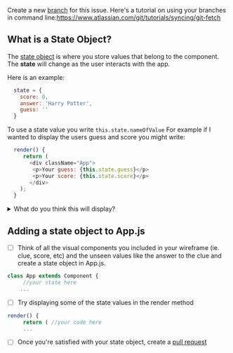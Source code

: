 Create a new [branch](https://docs.github.com/en/desktop/contributing-to-projects/creating-a-branch-for-your-work) for this issue. Here's a tutorial on using your branches in command line:https://www.atlassian.com/git/tutorials/syncing/git-fetch

## What is a State Object?
The [state object](https://www.w3schools.com/react/react_state.asp) is where you store values that belong to the component. The **state** will change as the user interacts with the app.

Here is an example:
```js
  state = {
    score: 0,
    answer: 'Harry Potter',
    guess: ''
  }
```
To use a state value you write `this.state.nameOfValue`
For example if I wanted to display the users guess and score you might write:
```js
  render() {
     return (
       <div className="App">
        <p>Your guess: {this.state.guess}</p>
        <p>Your score: {this.state.score}</p>
       </div>
    );
  }
```
<details>
<summary>What do you think this will display?</summary>
<br>
If you guessed
<br>
Your guess:
<br>
Your score: 0
<br>
then you were right!
</details>

## Adding a state object to App.js

- [ ] Think of all the visual components you included in your wireframe (ie. clue, score, etc) and the unseen values like the answer to the clue and create a state object in App.js.
```js
class App extends Component {
     //your state here
    ...
```

- [ ] Try displaying some of the state values in the render method
```js
render() {
     return ( //your code here
     ...
```
- [ ] Once you're satisfied with your state object, create a [pull request](https://help.github.com/en/github/collaborating-with-issues-and-pull-requests/creating-a-pull-request)
